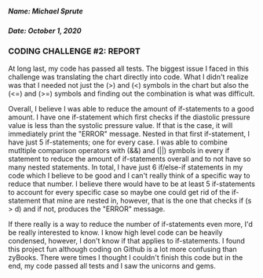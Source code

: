 ##### Name: Michael Sprute
##### Date: October 1, 2020

### CODING CHALLENGE #2: REPORT

At long last, my code has passed all tests. The biggest issue I faced in this challenge was translating the chart directly into code. What I didn't realize was that I needed not just the (>) and (<) symbols in the chart but also the (<=) and (>=) symbols and finding out the combination is what was difficult.

Overall, I believe I was able to reduce the amount of if-statements to a good amount. I have one if-statement which first checks if the diastolic pressure value is less than the systolic pressure value. If that is the case, it will immediately print the "ERROR" message. Nested in that first if-statement, I have just 5 if-statements; one for every case. I was able to combine mutltiple comparison operators with (&&) and (||) symbols in every if statement to reduce the amount of if-statements overall and to not have so many nested statements. In total, I have just 6 if/else-if statements in my code which I believe to be good and I can't really think of a specific way to reduce that number. I believe there would have to be at least 5 if-statements to account for every specific case so maybe one could get rid of the if-statement that mine are nested in, however, that is the one that checks if (s > d) and if not, produces the "ERROR" message.

If there really is a way to reduce the number of if-statements even more, I'd be really interested to know. I know high level code can be heavily condensed, however, I don't know if that applies to if-statements. I found this project fun although coding on Github is a lot more confusing than zyBooks. There were times I thought I couldn't finish this code but in the end, my code passed all tests and I saw the unicorns and gems.
